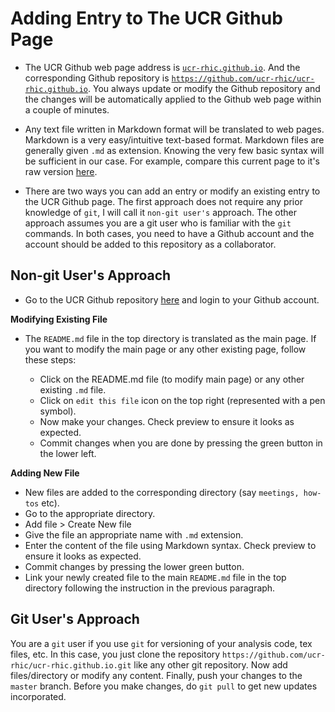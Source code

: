 Adding Entry to The UCR Github Page
=====================================

- The UCR Github web page address is [`ucr-rhic.github.io`](https://ucr-rhic.github.io). And the corresponding Github repository is [`https://github.com/ucr-rhic/ucr-rhic.github.io`](https://github.com/ucr-rhic/ucr-rhic.github.io). You always update or modify the Github repository and the changes will be automatically applied to the Github web page within a couple of minutes.

- Any text file written in Markdown format will be translated to web pages. Markdown is a very easy/intuitive text-based format. Markdown files are generally given `.md` as extension.  Knowing the very few basic syntax will be sufficient in our case. For example, compare this current page to it's raw version [here](https://raw.githubusercontent.com/ucr-rhic/ucr-rhic.github.io/master/how-tos/adding_entry_for_ucr_page.md).

- There are two ways you can add an entry or modify an existing entry to the UCR Github page.
The first approach does not require any prior knowledge of `git`, I will call it `non-git user's` approach. The other approach assumes you are a git user who is familiar with the `git` commands. In both cases, you need to have a Github account and the account should be added to this repository as a collaborator.


Non-git User's Approach
-------------------------

- Go to the UCR Github repository [here](https://github.com/ucr-rhic/ucr-rhic.github.io) and login to your Github account.

**Modifying Existing File**
- The `README.md` file in the top directory is translated as the main page. If you want to modify the main page or any other existing page, follow these steps:

  - Click on the README.md file (to modify main page) or any other existing `.md` file.  
  - Click on `edit this file` icon on the top right (represented with a pen symbol). 
  - Now make your changes. Check preview to ensure it looks as expected.
  - Commit changes when you are done by pressing the green button in the lower left.


**Adding New File**
- New files are added to the corresponding directory (say `meetings, how-tos` etc).
- Go to the appropriate directory.
- Add file > Create New file
- Give the file an appropriate name with `.md` extension.
- Enter the content of the file using Markdown syntax. Check preview to ensure it looks as expected.
- Commit changes by pressing the lower green button.
- Link your newly created file to the main `README.md` file in the top directory following the instruction in the previous paragraph.


Git User's Approach
---------------------

You are a `git` user if you use `git` for versioning of your analysis code, tex files, etc. In this case, you just clone the repository `https://github.com/ucr-rhic/ucr-rhic.github.io.git` like any other git repository. Now add files/directory or modify any content. Finally, push your changes to the `master` branch. Before you make changes, do `git pull` to get new updates incorporated. 
